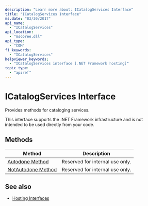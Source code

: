 ```yaml
---
description: "Learn more about: ICatalogServices Interface"
title: "ICatalogServices Interface"
ms.date: "03/30/2017"
api_name:
  - "ICatalogServices"
api_location:
  - "mscoree.dll"
api_type:
  - "COM"
f1_keywords:
  - "ICatalogServices"
helpviewer_keywords:
  - "ICatalogServices interface [.NET Framework hosting]"
topic_type:
  - "apiref"
---
```

# ICatalogServices Interface

Provides methods for cataloging services.

 This interface supports the .NET Framework infrastructure and is not intended to be used directly from your code.

## Methods

|Method|Description|
|------------|-----------------|
|[Autodone Method](icatalogservices-autodone-method.md)|Reserved for internal use only.|
|[NotAutodone Method](icatalogservices-notautodone-method.md)|Reserved for internal use only.|

## See also

- [Hosting Interfaces](hosting-interfaces.md)
